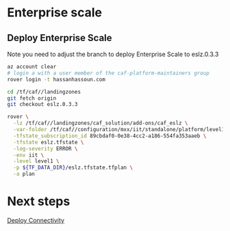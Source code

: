 # Enterprise scale

## Deploy Enterprise Scale

Note you need to adjust the branch to deploy Enterprise Scale to eslz.0.3.3

```bash
az account clear
# login a with a user member of the caf-platform-maintainers group
rover login -t hassanhassoun.com

cd /tf/caf//landingzones
git fetch origin
git checkout eslz.0.3.3

rover \
  -lz /tf/caf//landingzones/caf_solution/add-ons/caf_eslz \
  -var-folder /tf/caf//configuration/mxx/iit/standalone/platform/level1/eslz \
  -tfstate_subscription_id 89cbdaf0-0e38-4cc2-a186-554fa353aaeb \
  -tfstate eslz.tfstate \
  -log-severity ERROR \
  -env iit \
  -level level1 \
  -p ${TF_DATA_DIR}/eslz.tfstate.tfplan \
  -a plan

```

# Next steps

 [Deploy Connectivity](../../level2/connectivity/readme.md)
